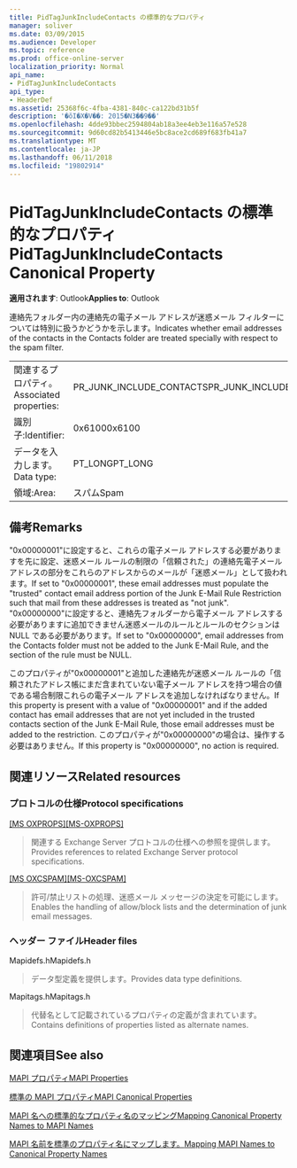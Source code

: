 ```yaml
---
title: PidTagJunkIncludeContacts の標準的なプロパティ
manager: soliver
ms.date: 03/09/2015
ms.audience: Developer
ms.topic: reference
ms.prod: office-online-server
localization_priority: Normal
api_name:
- PidTagJunkIncludeContacts
api_type:
- HeaderDef
ms.assetid: 25368f6c-4fba-4381-840c-ca122bd31b5f
description: '�ŏI�X�V��: 2015�N3��9��'
ms.openlocfilehash: 4dde93bbec2594804ab18a3ee4eb3e116a57e528
ms.sourcegitcommit: 9d60cd82b5413446e5bc8ace2cd689f683fb41a7
ms.translationtype: MT
ms.contentlocale: ja-JP
ms.lasthandoff: 06/11/2018
ms.locfileid: "19802914"
---
```

# <a name="pidtagjunkincludecontacts-canonical-property"></a><span data-ttu-id="15a32-103">PidTagJunkIncludeContacts の標準的なプロパティ</span><span class="sxs-lookup"><span data-stu-id="15a32-103">PidTagJunkIncludeContacts Canonical Property</span></span>

  
  
<span data-ttu-id="15a32-104">**適用されます**: Outlook</span><span class="sxs-lookup"><span data-stu-id="15a32-104">**Applies to**: Outlook</span></span> 
  
<span data-ttu-id="15a32-105">連絡先フォルダー内の連絡先の電子メール アドレスが迷惑メール フィルターについては特別に扱うかどうかを示します。</span><span class="sxs-lookup"><span data-stu-id="15a32-105">Indicates whether email addresses of the contacts in the Contacts folder are treated specially with respect to the spam filter.</span></span>
  
|||
|:-----|:-----|
|<span data-ttu-id="15a32-106">関連するプロパティ。</span><span class="sxs-lookup"><span data-stu-id="15a32-106">Associated properties:</span></span>  <br/> |<span data-ttu-id="15a32-107">PR_JUNK_INCLUDE_CONTACTS</span><span class="sxs-lookup"><span data-stu-id="15a32-107">PR_JUNK_INCLUDE_CONTACTS</span></span>  <br/> |
|<span data-ttu-id="15a32-108">識別子:</span><span class="sxs-lookup"><span data-stu-id="15a32-108">Identifier:</span></span>  <br/> |<span data-ttu-id="15a32-109">0x6100</span><span class="sxs-lookup"><span data-stu-id="15a32-109">0x6100</span></span>  <br/> |
|<span data-ttu-id="15a32-110">データを入力します。</span><span class="sxs-lookup"><span data-stu-id="15a32-110">Data type:</span></span>  <br/> |<span data-ttu-id="15a32-111">PT_LONG</span><span class="sxs-lookup"><span data-stu-id="15a32-111">PT_LONG</span></span>  <br/> |
|<span data-ttu-id="15a32-112">領域:</span><span class="sxs-lookup"><span data-stu-id="15a32-112">Area:</span></span>  <br/> |<span data-ttu-id="15a32-113">スパム</span><span class="sxs-lookup"><span data-stu-id="15a32-113">Spam</span></span>  <br/> |
   
## <a name="remarks"></a><span data-ttu-id="15a32-114">備考</span><span class="sxs-lookup"><span data-stu-id="15a32-114">Remarks</span></span>

<span data-ttu-id="15a32-115">"0x00000001"に設定すると、これらの電子メール アドレスする必要がありますを先に設定、迷惑メール ルールの制限の「信頼された」の連絡先電子メール アドレスの部分をこれらのアドレスからのメールが「迷惑メール」として扱われます。</span><span class="sxs-lookup"><span data-stu-id="15a32-115">If set to "0x00000001", these email addresses must populate the "trusted" contact email address portion of the Junk E-Mail Rule Restriction such that mail from these addresses is treated as "not junk".</span></span> <span data-ttu-id="15a32-116">"0x00000000"に設定すると、連絡先フォルダーから電子メール アドレスする必要がありますに追加できません迷惑メールのルールとルールのセクションは NULL である必要があります。</span><span class="sxs-lookup"><span data-stu-id="15a32-116">If set to "0x00000000", email addresses from the Contacts folder must not be added to the Junk E-Mail Rule, and the section of the rule must be NULL.</span></span>
  
<span data-ttu-id="15a32-117">このプロパティが"0x00000001"と追加した連絡先が迷惑メール ルールの「信頼されたアドレス帳にまだ含まれていない電子メール アドレスを持つ場合の値である場合制限これらの電子メール アドレスを追加しなければなりません。</span><span class="sxs-lookup"><span data-stu-id="15a32-117">If this property is present with a value of "0x00000001" and if the added contact has email addresses that are not yet included in the trusted contacts section of the Junk E-Mail Rule, those email addresses must be added to the restriction.</span></span> <span data-ttu-id="15a32-118">このプロパティが"0x00000000"の場合は、操作する必要はありません。</span><span class="sxs-lookup"><span data-stu-id="15a32-118">If this property is "0x00000000", no action is required.</span></span>
  
## <a name="related-resources"></a><span data-ttu-id="15a32-119">関連リソース</span><span class="sxs-lookup"><span data-stu-id="15a32-119">Related resources</span></span>

### <a name="protocol-specifications"></a><span data-ttu-id="15a32-120">プロトコルの仕様</span><span class="sxs-lookup"><span data-stu-id="15a32-120">Protocol specifications</span></span>

<span data-ttu-id="15a32-121">[[MS OXPROPS]](http://msdn.microsoft.com/library/f6ab1613-aefe-447d-a49c-18217230b148%28Office.15%29.aspx)</span><span class="sxs-lookup"><span data-stu-id="15a32-121">[[MS-OXPROPS]](http://msdn.microsoft.com/library/f6ab1613-aefe-447d-a49c-18217230b148%28Office.15%29.aspx)</span></span>
  
> <span data-ttu-id="15a32-122">関連する Exchange Server プロトコルの仕様への参照を提供します。</span><span class="sxs-lookup"><span data-stu-id="15a32-122">Provides references to related Exchange Server protocol specifications.</span></span>
    
<span data-ttu-id="15a32-123">[[MS OXCSPAM]](http://msdn.microsoft.com/library/522f8587-4aed-4cd6-831b-40bd87862189%28Office.15%29.aspx)</span><span class="sxs-lookup"><span data-stu-id="15a32-123">[[MS-OXCSPAM]](http://msdn.microsoft.com/library/522f8587-4aed-4cd6-831b-40bd87862189%28Office.15%29.aspx)</span></span>
  
> <span data-ttu-id="15a32-124">許可/禁止リストの処理、迷惑メール メッセージの決定を可能にします。</span><span class="sxs-lookup"><span data-stu-id="15a32-124">Enables the handling of allow/block lists and the determination of junk email messages.</span></span>
    
### <a name="header-files"></a><span data-ttu-id="15a32-125">ヘッダー ファイル</span><span class="sxs-lookup"><span data-stu-id="15a32-125">Header files</span></span>

<span data-ttu-id="15a32-126">Mapidefs.h</span><span class="sxs-lookup"><span data-stu-id="15a32-126">Mapidefs.h</span></span>
  
> <span data-ttu-id="15a32-127">データ型定義を提供します。</span><span class="sxs-lookup"><span data-stu-id="15a32-127">Provides data type definitions.</span></span>
    
<span data-ttu-id="15a32-128">Mapitags.h</span><span class="sxs-lookup"><span data-stu-id="15a32-128">Mapitags.h</span></span>
  
> <span data-ttu-id="15a32-129">代替名として記載されているプロパティの定義が含まれています。</span><span class="sxs-lookup"><span data-stu-id="15a32-129">Contains definitions of properties listed as alternate names.</span></span>
    
## <a name="see-also"></a><span data-ttu-id="15a32-130">関連項目</span><span class="sxs-lookup"><span data-stu-id="15a32-130">See also</span></span>



[<span data-ttu-id="15a32-131">MAPI プロパティ</span><span class="sxs-lookup"><span data-stu-id="15a32-131">MAPI Properties</span></span>](mapi-properties.md)
  
[<span data-ttu-id="15a32-132">標準の MAPI プロパティ</span><span class="sxs-lookup"><span data-stu-id="15a32-132">MAPI Canonical Properties</span></span>](mapi-canonical-properties.md)
  
[<span data-ttu-id="15a32-133">MAPI 名への標準的なプロパティ名のマッピング</span><span class="sxs-lookup"><span data-stu-id="15a32-133">Mapping Canonical Property Names to MAPI Names</span></span>](mapping-canonical-property-names-to-mapi-names.md)
  
[<span data-ttu-id="15a32-134">MAPI 名前を標準のプロパティ名にマップします。</span><span class="sxs-lookup"><span data-stu-id="15a32-134">Mapping MAPI Names to Canonical Property Names</span></span>](mapping-mapi-names-to-canonical-property-names.md)

